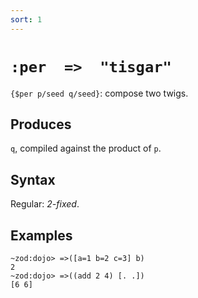 ```yaml
---
sort: 1
---
```


# `:per  =>  "tisgar"` 

`{$per p/seed q/seed}`: compose two twigs.

## Produces

`q`, compiled against the product of `p`.

## Syntax

Regular: *2-fixed*.

## Examples

```
~zod:dojo> =>([a=1 b=2 c=3] b)
2
~zod:dojo> =>((add 2 4) [. .])
[6 6]
```
